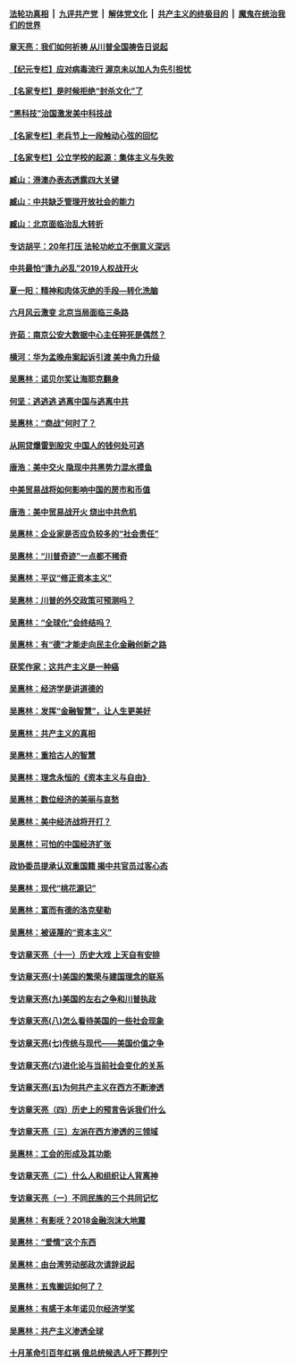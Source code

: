 

####  [法轮功真相](../../../../basic/blob/master/README.md?t=06221331) &nbsp;|&nbsp; [九评共产党](../../../../9ping.md/blob/master/README.md?t=06221331) &nbsp;|&nbsp; [解体党文化](../../../../jtdwh.md/blob/master/README.md?t=06221331)  &nbsp;|&nbsp; [共产主义的终极目的](../../../../gczydzjmd.md/blob/master/README.md?t=06221331) &nbsp;|&nbsp; [魔鬼在统治我们的世界](../../../../mgztzwmdsj.md/blob/master/README.md?t=06221331) 

#### [章天亮：我们如何祈祷 从川普全国祷告日说起](../pages/nsc423/n11944627.md?t=06221331) 

#### [【纪元专栏】应对病毒流行 渥京未以加人为先引担忧](../pages/nsc423/n11875714.md?t=06221331) 

#### [【名家专栏】是时候拒绝“封杀文化”了](../pages/nsc423/n11814093.md?t=06221331) 

#### [“黑科技”治国激发美中科技战](../pages/nsc423/n11638056.md?t=06221331) 

#### [【名家专栏】老兵节上一段触动心弦的回忆](../pages/nsc423/n11646016.md?t=06221331) 

#### [【名家专栏】公立学校的起源：集体主义与失败](../pages/nsc423/n11601833.md?t=06221331) 

#### [臧山：港澳办表态透露四大关键](../pages/nsc423/n11421628.md?t=06221331) 

#### [臧山：中共缺乏管理开放社会的能力](../pages/nsc423/n11407457.md?t=06221331) 

#### [臧山：北京面临治乱大转折](../pages/nsc423/n11406895.md?t=06221331) 

#### [专访胡平：20年打压 法轮功屹立不倒意义深远](../pages/nsc423/n11398800.md?t=06221331) 

#### [中共最怕“逢九必乱”2019人权战开火](../pages/nsc423/n11385248.md?t=06221331) 

#### [夏一阳：精神和肉体灭绝的手段—转化洗脑](../pages/nsc423/n11368250.md?t=06221331) 

#### [六月风云激变 北京当局面临三条路](../pages/nsc423/n11313668.md?t=06221331) 

#### [许茹：南京公安大数据中心主任猝死是偶然？](../pages/nsc423/n11064744.md?t=06221331) 

#### [横河：华为孟晚舟案起诉引渡 美中角力升级](../pages/nsc423/n11027230.md?t=06221331) 

#### [吴惠林：诺贝尔奖让海耶克翻身](../pages/nsc423/n10890049.md?t=06221331) 

#### [何坚：逃逃逃 逃离中国与逃离中共](../pages/nsc423/n10592891.md?t=06221331) 

#### [吴惠林：“商战”何时了？](../pages/nsc423/n10573558.md?t=06221331) 

#### [从网贷爆雷到股灾 中国人的钱何处可逃](../pages/nsc423/n10572800.md?t=06221331) 

#### [唐浩：美中交火 隐现中共黑势力混水摸鱼](../pages/nsc423/n10544040.md?t=06221331) 

#### [中美贸易战将如何影响中国的房市和币值](../pages/nsc423/n10543697.md?t=06221331) 

#### [唐浩：美中贸易战开火 烧出中共危机](../pages/nsc423/n10540126.md?t=06221331) 

#### [吴惠林：企业家是否应负较多的“社会责任”](../pages/nsc423/n10535022.md?t=06221331) 

#### [吴惠林：“川普奇迹”一点都不稀奇](../pages/nsc423/n10512808.md?t=06221331) 

#### [吴惠林：平议“修正资本主义”](../pages/nsc423/n10495724.md?t=06221331) 

#### [吴惠林：川普的外交政策可预测吗？](../pages/nsc423/n10462387.md?t=06221331) 

#### [吴惠林：“全球化”会终结吗？](../pages/nsc423/n10452838.md?t=06221331) 

#### [吴惠林：有“德”才能走向民主化金融创新之路](../pages/nsc423/n10432292.md?t=06221331) 

#### [获奖作家：这共产主义是一种癌](../pages/nsc423/n10431541.md?t=06221331) 

#### [吴惠林：经济学是讲道德的](../pages/nsc423/n10398014.md?t=06221331) 

#### [吴惠林：发挥“金融智慧”，让人生更美好](../pages/nsc423/n10375019.md?t=06221331) 

#### [吴惠林：共产主义的真相](../pages/nsc423/n10351394.md?t=06221331) 

#### [吴惠林：重拾古人的智慧](../pages/nsc423/n10337691.md?t=06221331) 

#### [吴惠林：理念永恒的《资本主义与自由》](../pages/nsc423/n10316274.md?t=06221331) 

#### [吴惠林：数位经济的美丽与哀愁](../pages/nsc423/n10292946.md?t=06221331) 

#### [吴惠林：美中经济战将开打？](../pages/nsc423/n10258825.md?t=06221331) 

#### [吴惠林：可怕的中国经济扩张](../pages/nsc423/n10219147.md?t=06221331) 

#### [政协委员提承认双重国籍 揭中共官员过客心态](../pages/nsc423/n10208809.md?t=06221331) 

#### [吴惠林：现代“桃花源记”](../pages/nsc423/n10185234.md?t=06221331) 

#### [吴惠林：富而有德的洛克斐勒](../pages/nsc423/n10142264.md?t=06221331) 

#### [吴惠林：被诬蔑的“资本主义”](../pages/nsc423/n10124816.md?t=06221331) 

#### [专访章天亮（十一）历史大戏 上天自有安排](../pages/nsc423/n10094905.md?t=06221331) 

#### [专访章天亮(十)美国的繁荣与建国理念的联系](../pages/nsc423/n10094899.md?t=06221331) 

#### [专访章天亮(九)美国的左右之争和川普执政](../pages/nsc423/n10094889.md?t=06221331) 

#### [专访章天亮(八)怎么看待美国的一些社会现象](../pages/nsc423/n10094857.md?t=06221331) 

#### [专访章天亮(七)传统与现代——美国价值之争](../pages/nsc423/n10093140.md?t=06221331) 

#### [专访章天亮(六)进化论与当前社会变化的关系](../pages/nsc423/n10092036.md?t=06221331) 

#### [专访章天亮(五)为何共产主义在西方不断渗透](../pages/nsc423/n10083620.md?t=06221331) 

#### [专访章天亮（四）历史上的预言告诉我们什么](../pages/nsc423/n10083606.md?t=06221331) 

#### [专访章天亮（三）左派在西方渗透的三领域](../pages/nsc423/n10081115.md?t=06221331) 

#### [吴惠林：工会的形成及其功能](../pages/nsc423/n10080633.md?t=06221331) 

#### [专访章天亮（二）什么人和组织让人背离神](../pages/nsc423/n10076637.md?t=06221331) 

#### [专访章天亮（一）不同民族的三个共同记忆](../pages/nsc423/n10074188.md?t=06221331) 

#### [吴惠林：有影呒？2018金融泡沫大地震](../pages/nsc423/n10040534.md?t=06221331) 

#### [吴惠林：“爱情”这个东西](../pages/nsc423/n10019423.md?t=06221331) 

#### [吴惠林：由台湾劳动部政次请辞说起](../pages/nsc423/n9979679.md?t=06221331) 

#### [吴惠林：五鬼搬运如何了？](../pages/nsc423/n9925338.md?t=06221331) 

#### [吴惠林：有感于本年诺贝尔经济学奖](../pages/nsc423/n9871883.md?t=06221331) 

#### [吴惠林：共产主义渗透全球](../pages/nsc423/n9812748.md?t=06221331) 

#### [十月革命引百年红祸 俄总统候选人吁下葬列宁](../pages/nsc423/n9810182.md?t=06221331) 

